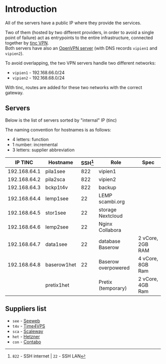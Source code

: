 # Introduction

All of the servers have a public IP where they provide the services.

Two of them (hosted by two different providers, in order to avoid a single point of failure) act as entrypoints to the entire infrastructure, connected together by [tinc VPN](https://tinc-vpn.org 'tinc official website').  
Both servers have also an [OpenVPN server](https://openvpn.net/access-server 'Access Server | OpenVPN') (with DNS records `vipien1` and `vipien2`).

To avoid overlapping, the two VPN servers handle two different networks:

- `vipien1` - 192.168.66.0/24
- `vipien2` - 192.168.68.0/24

With tinc, routes are added for these two networks with the correct gateway.

## Servers

Below is the list of servers sorted by "internal" IP (tinc)

The naming convention for hostnames is as follows:

- 4 letters: function
- 1 number: incremental
- 3 letters: supplier abbreviation

| IP TINC      | Hostname | SSH[^1] | Role                  | Spec
| ------------ | -------- | ------- | --------------------- |------------------
| 192.168.64.1 | pila1see | 822     | vipien1               |                 |
| 192.168.64.2 | pila2sca | 822     | vipien2               |                 |
| 192.168.64.3 | bckp1t4v | 822     | backup                |                 |
| 192.168.64.4 | lemp1see | 22      | LEMP scambi.org       |                 |
| 192.168.64.5 | stor1see | 22      | storage Nextcloud     |                 |
| 192.168.64.6 | lemp2see | 22      | Nginx Collabora       |                 |
| 192.168.64.7 | data1see | 22      | database Baserow      |2 vCore, 2GB RAM | 
| 192.168.64.8 | baserow1het | 22   | Baserow overpowered   |4 vCore, 8GB Ram | 
|              | pretix1het |       | Pretix (temporary)    |2 vCore, 4GB Ram |

## Suppliers list

- `see` - [Seeweb](https://seeweb.it)
- `t4v` - [Time4VPS](https://time4vps.com)
- `sca` - [Scaleway](https://scaleway.com)
- `het` - [Hetzner](https://hetzner.com)
- `con` - [Contabo](https://contabo.com)

[^1]: `822` - SSH internet | `22` - SSH LAN
